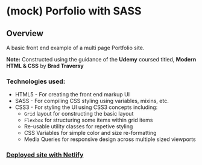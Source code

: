 # (mock) Porfolio with SASS

## Overview
A basic front end example of a multi page Portfolio site.

**Note:** Constructed using the guidance of the **Udemy** coursed titled, **Modern HTML & CSS** by **Brad Traversy**

### Technologies used:
* HTML5 - For creating the front end markup UI
* SASS - For compiling CSS styling using variables, mixins, etc.
* CSS3 - For styling the UI using CSS3 concepts including:
  * `Grid` layout for constructing the basic layout
  * `Flexbox` for structuring some items within grid items
  * Re-usable utility classes for repetive styling
  * CSS Variables for simple color and size re-formatting
  * Media Queries for responsive design across multiple sized viewports
  
### [Deployed site with Netlify](https://romantic-newton-065957.netlify.com/index.html)
